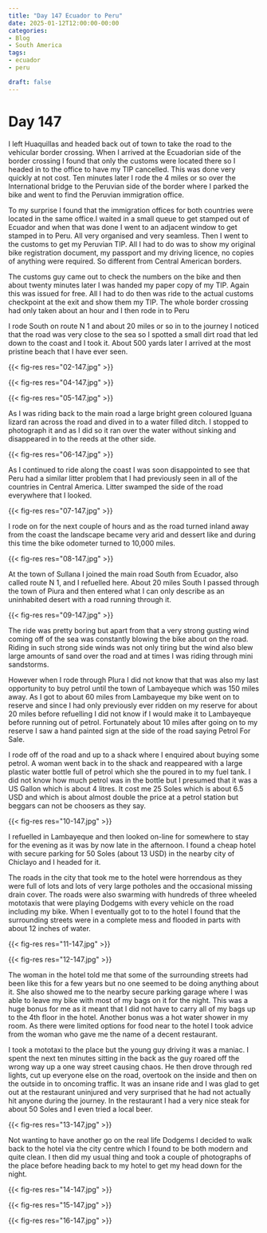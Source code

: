 ```yaml
---
title: "Day 147 Ecuador to Peru"
date: 2025-01-12T12:00:00-00:00
categories:
- Blog
- South America
tags:
- ecuador
- peru

draft: false
---
```


# Day 147

I left Huaquillas and headed back out of town to take the road to the vehicular border crossing. When I arrived at the Ecuadorian side of the border crossing I found that only the customs were located there so I headed in to the office to have my TIP cancelled. This was done very quickly at not cost. Ten minutes later I rode the 4 miles or so over the International bridge to the Peruvian side of the border where I parked the bike and went to find the Peruvian immigration office. 

To my surprise I found that the immigration offices for both countries were located in the same office.I waited in a small queue to get stamped out of Ecuador and when that was done I went to an adjacent window to get stamped in to Peru. All very organised and very seamless. Then I went to the customs to get my Peruvian TIP. All I had to do was to show my original bike registration document, my passport and my driving licence, no copies of anything were required. So different from Central American borders.

The customs guy came out to check the numbers on the bike and then about twenty minutes later I was handed my paper copy of my TIP. Again this was issued for free. All I had to do then was ride to the actual customs checkpoint at the exit and show them my TIP. The whole border crossing had only taken about an hour and I then rode in to Peru

I rode South on route N 1 and about 20 miles or so in to the journey I noticed that the road was very close to the sea so I spotted a small dirt road that led down to the coast and I took it. About 500 yards later I arrived at the most pristine beach that I have ever seen.

{{< fig-res res="02-147.jpg" >}}

{{< fig-res res="04-147.jpg" >}}

{{< fig-res res="05-147.jpg" >}}

As I was riding back to the main road a large bright green coloured Iguana lizard ran across the road and dived in to a water filled ditch. I stopped to photograph it and as I did so it ran over the water without sinking and disappeared in to the reeds at the other side.

{{< fig-res res="06-147.jpg" >}}

As I continued to ride along the coast I was soon disappointed to see that Peru had a similar litter problem that I had previously seen in all of the countries in Central America. Litter swamped the side of the road everywhere that I looked.

{{< fig-res res="07-147.jpg" >}}

I rode on for the next couple of hours and as the road turned inland away from the coast the landscape became very arid and dessert like and during this time the bike odometer turned to 10,000 miles.

{{< fig-res res="08-147.jpg" >}}

At the town of Sullana I joined the main road South from Ecuador, also called route N 1, and I refuelled here. About 20 miles South I passed through the town of Piura and then entered what I can only describe as an uninhabited desert with a road running through it.

{{< fig-res res="09-147.jpg" >}}

The ride was pretty boring but apart from that a very strong gusting wind coming off of the sea was constantly blowing the bike about on the road. Riding in such strong side winds was not only tiring but the wind also blew large amounts of sand over the road and at times I was riding through mini sandstorms.

However when I rode through PIura I did not know that that was also my last opportunity to buy petrol until the town of Lambayeque which was 150 miles away. As I got to about 60 miles from Lambayeque my bike went on to reserve and since I had only previously ever ridden on my reserve for about 20 miles before refuelling I did not know if I would make it to Lambayeque before running out of petrol. Fortunately about 10 miles after going on to my reserve I saw a hand painted sign at the side of the road saying Petrol For Sale.

I rode off of the road and up to a shack where I enquired about buying some petrol. A woman went back in to the shack and reappeared with a large plastic water bottle full of petrol which she the poured in to my fuel tank. I did not know how much petrol was in the bottle but I presumed that it was a US Gallon which is about 4 litres. It cost me 25 Soles which is about 6.5 USD and which is about almost double the price at a petrol station but beggars can not be choosers as they say.

{{< fig-res res="10-147.jpg" >}}

I refuelled in Lambayeque and then looked on-line for somewhere to stay for the evening as it was by now late in the afternoon. I found a cheap hotel with secure parking for 50 Soles (about 13 USD) in the nearby city of Chiclayo and I headed for it.

The roads in the city that took me to the hotel were horrendous as they were full of lots and lots of very large potholes and the occasional missing drain cover. The roads were also swarming with hundreds of three wheeled mototaxis that were playing Dodgems with every vehicle on the road including my bike. When I eventually got to to the hotel I found that the surrounding streets were in a complete mess and flooded in parts with about 12 inches of water.

{{< fig-res res="11-147.jpg" >}}

{{< fig-res res="12-147.jpg" >}}

The woman in the hotel told me that some of the surrounding streets had been like this for a few years but no one seemed to be doing anything about it. She also showed me to the nearby secure parking garage where I was able to leave my bike with most of my bags on it for the night. This was a huge bonus for me as it meant that I did not have to carry all of my bags up to the 4th floor in the hotel. Another bonus was a hot water shower in my room. As there were limited options for food near to the hotel I took advice from the woman who gave me the name of a decent restaurant.

I took a mototaxi to the place but the young guy driving it was a maniac. I spent the next ten minutes sitting in the back as the guy roared off the wrong way up a one way street causing chaos. He then drove through red lights, cut up everyone else on the road, overtook on the inside and then on the outside in to oncoming traffic. It was an insane ride and I was glad to get out at the restaurant uninjured and very surprised that he had not actually hit anyone during the journey. In the restaurant I had a very nice steak for about 50 Soles and I even tried a local beer.

{{< fig-res res="13-147.jpg" >}}

Not wanting to have another go on the real life Dodgems I decided to walk back to the hotel via the city centre which I found to be both modern and quite clean. I then did my usual thing and took a couple of photographs of the place before heading back to my hotel to get my head down for the night.

{{< fig-res res="14-147.jpg" >}}

{{< fig-res res="15-147.jpg" >}}

{{< fig-res res="16-147.jpg" >}}
